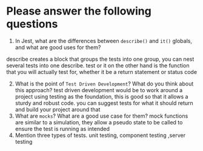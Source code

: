 # Please answer the following questions

1.  In Jest, what are the differences between `describe()` and `it()` globals, and what are good uses for them?

describe creates a block that groups the tests into one group, you can nest several tests into one describe. test or it on the other hand is the function that you will actually test for, whether it be a return statement or status code

2.  What is the point of `Test Driven Development`? What do you think about this approach?
    test driven development would be to work around a project using testing as the foundation, this is good so that it allows a sturdy and robust code. you can suggest tests for what it should return and build your project around that
3.  What are `mocks`? What are a good use case for them?
    mock functions are similar to a simulation, they allow a pseudo state to be called to ensure the test is running as intended
4.  Mention three types of tests.
    unit testing, component testing ,server testing
